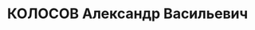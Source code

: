 ---
title: КОЛОСОВ Александр Васильевич
description: "Род. в 1909, русский. Проживал: Ветлужский р-н, д. Шумилово. Студент\
  \ 1-го курса Горьк. пединститута \n  Арестован 19.03.1935. Обв. по ст. 58-10. Приговор:\
  \ Особое совещание, 22.09.1935 – к 3 г. ИТЛ"
---